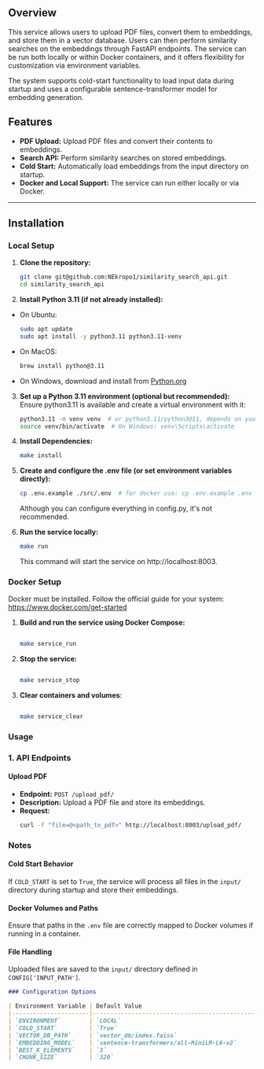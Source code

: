 ## Overview
This service allows users to upload PDF files, convert them to embeddings, and store them in a vector database. Users can then perform similarity searches on the embeddings through FastAPI endpoints. The service can be run both locally or within Docker containers, and it offers flexibility for customization via environment variables. 

The system supports cold-start functionality to load input data during startup and uses a configurable sentence-transformer model for embedding generation.

## Features
- **PDF Upload:** Upload PDF files and convert their contents to embeddings.
- **Search API:** Perform similarity searches on stored embeddings.
- **Cold Start:** Automatically load embeddings from the input directory on startup.
- **Docker and Local Support:** The service can run either locally or via Docker.

---

## Installation

### Local Setup
1. **Clone the repository:**
   ```bash
   git clone git@github.com:NEkropo1/similarity_search_api.git
   cd similarity_search_api
   ```

2. **Install Python 3.11 (if not already installed):**
- On Ubuntu:
   ```bash
   sudo apt update
   sudo apt install -y python3.11 python3.11-venv
   ```
- On MacOS:
   ```bash
   brew install python@3.11
   ```
- On Windows, download and install from [Python.org](https://www.python.org/downloads/release/python-31110/)

3. **Set up a Python 3.11 environment (optional but recommended):**  
   Ensure python3.11 is available and create a virtual environment with it:
   ```bash
   python3.11 -m venv venv  # or python3.11/python3@11, depends on your packaging tool
   source venv/bin/activate  # On Windows: venv\Scripts\activate
   ```

4. **Install Dependencies:**
   ```bash
   make install
   ```
   
5. **Create and configure the .env file (or set environment variables directly):**
   ```bash
   cp .env.example ./src/.env  # for docker use: cp .env.example .env
   ```
   Although you can configure everything in config.py, it's not recommended.  

6. **Run the service locally:**
   ```bash
   make run
   ```

   This command will start the service on http://localhost:8003.

### Docker Setup
Docker must be installed. Follow the official guide for your system:
https://www.docker.com/get-started
1. **Build and run the service using Docker Compose:**

    ```bash

   make service_run
   ```  
   
2. **Stop the service:**

    ```bash

   make service_stop
   ```  

3. **Clear containers and volumes**:

    ```bash

   make service_clear
   ```  

### Usage
### 1. API Endpoints

#### Upload PDF
- **Endpoint:** `POST /upload_pdf/`
- **Description:** Upload a PDF file and store its embeddings.
- **Request:**
   ```bash
   curl -F "file=@<path_to_pdf>" http://localhost:8003/upload_pdf/
   ```

### Notes

#### Cold Start Behavior
If `COLD_START` is set to `True`, the service will process all files in the `input/` directory during startup and store their embeddings.

#### Docker Volumes and Paths
Ensure that paths in the `.env` file are correctly mapped to Docker volumes if running in a container.

#### File Handling
Uploaded files are saved to the `input/` directory defined in `CONFIG['INPUT_PATH']`.



```markdown
### Configuration Options

| Environment Variable | Default Value                                   | Description                                              |
|----------------------|-------------------------------------------------|----------------------------------------------------------|
| `ENVIRONMENT`        | `LOCAL`                                         | Set to `LOCAL` for local setup or `PRODUCTION` for Docker |
| `COLD_START`         | `True`                                          | Whether to initialize vector DB with files at startup    |
| `VECTOR_DB_PATH`     | `vector_db/index.faiss`                         | Path to the vector database                              |
| `EMBEDDING_MODEL`    | `sentence-transformers/all-MiniLM-L6-v2`        | Model for embedding generation                           |
| `BEST_K_ELEMENTS`    | `3`                                             | Number of top results to return for search queries       |
| `CHUNK_SIZE`         | `320`                                           | Size of chunks for embedding input                      |
```
